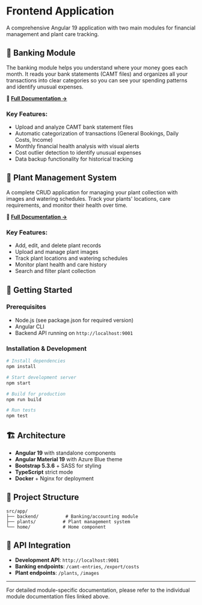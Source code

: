 # Frontend Application

A comprehensive Angular 19 application with two main modules for financial management and plant care tracking.

## 🏦 Banking Module

The banking module helps you understand where your money goes each month. It reads your bank statements (CAMT files) and organizes all your transactions into clear categories so you can see your spending patterns and identify unusual expenses.

**📖 [Full Documentation →](./BANKING_MODULE.md)**

### Key Features:
- Upload and analyze CAMT bank statement files
- Automatic categorization of transactions (General Bookings, Daily Costs, Income)
- Monthly financial health analysis with visual alerts
- Cost outlier detection to identify unusual expenses
- Data backup functionality for historical tracking

## 🌿 Plant Management System

A complete CRUD application for managing your plant collection with images and watering schedules. Track your plants' locations, care requirements, and monitor their health over time.

**📖 [Full Documentation →](./PLANTS_MODULE.md)**

### Key Features:
- Add, edit, and delete plant records
- Upload and manage plant images
- Track plant locations and watering schedules
- Monitor plant health and care history
- Search and filter plant collection

## 🚀 Getting Started

### Prerequisites
- Node.js (see package.json for required version)
- Angular CLI
- Backend API running on `http://localhost:9001`

### Installation & Development
```bash
# Install dependencies
npm install

# Start development server
npm start

# Build for production
npm run build

# Run tests
npm test
```

## 🏗️ Architecture

- **Angular 19** with standalone components
- **Angular Material 19** with Azure Blue theme
- **Bootstrap 5.3.6** + SASS for styling
- **TypeScript** strict mode
- **Docker** + Nginx for deployment

## 📁 Project Structure

```
src/app/
├── backend/          # Banking/accounting module
├── plants/          # Plant management system
└── home/            # Home component
```

## 🔗 API Integration

- **Development API**: `http://localhost:9001`
- **Banking endpoints**: `/camt-entries`, `/export/costs`
- **Plant endpoints**: `/plants`, `/images`

---

For detailed module-specific documentation, please refer to the individual module documentation files linked above.
